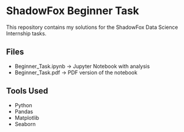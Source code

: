 # ShadowFox Beginner Task

This repository contains my solutions for the ShadowFox Data Science Internship tasks.

## Files
- Beginner_Task.ipynb → Jupyter Notebook with analysis
- Beginner_Task.pdf → PDF version of the notebook

## Tools Used
- Python
- Pandas
- Matplotlib
- Seaborn
